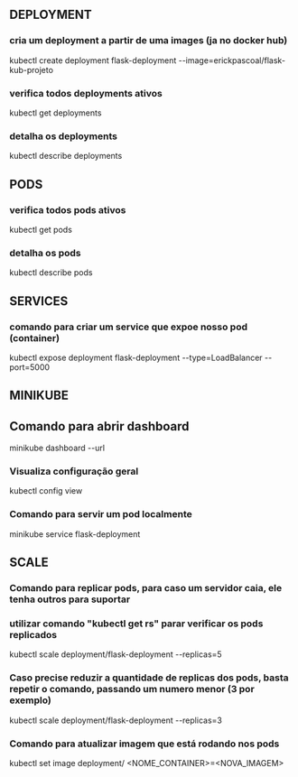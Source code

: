 ## DEPLOYMENT
### cria um deployment a partir de uma images (ja no docker hub)
kubectl create deployment flask-deployment --image=erickpascoal/flask-kub-projeto 

### verifica todos deployments ativos
kubectl get deployments

### detalha os deployments
kubectl describe deployments

## PODS
### verifica todos pods ativos
kubectl get pods

### detalha os pods
kubectl describe pods



## SERVICES
### comando para criar um service que expoe nosso pod (container)
kubectl expose deployment flask-deployment --type=LoadBalancer --port=5000


## MINIKUBE

## Comando para abrir dashboard
minikube dashboard --url 

### Visualiza configuração geral
kubectl config view

### Comando para servir um pod localmente
minikube service flask-deployment


##  SCALE
### Comando para replicar pods, para caso um servidor caia, ele tenha outros para suportar
### utilizar comando "kubectl get rs" parar verificar os pods replicados
kubectl scale deployment/flask-deployment --replicas=5

### Caso precise reduzir a quantidade de replicas dos pods, basta repetir o comando, passando um numero menor (3 por exemplo)
kubectl scale deployment/flask-deployment --replicas=3


### Comando para atualizar imagem que está rodando nos pods
kubectl set image deployment/<NOME> <NOME_CONTAINER>=<NOVA_IMAGEM>